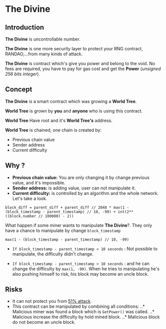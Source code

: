 # The Divine

## Introduction

**The Divine** is uncontrollable number.

**The Divine** is one more security layer to protect your RNG contract, RANDAO,...from many kinds of attack.

**The Divine** is contract which's give you power and belong to the void. No fees are required, you have to pay for gas cost and get the **Power** (*unsigned 256 bits integer*).

## Concept

**The Divine** is a smart contract which was growing a **World Tree**.

**World Tree** is grown by **you** and **anyone** who is using this contract.

**World Tree** Have root and it's **World Tree's** address.

**World Tree** is chained, one chain is created by:

* Previous chain value
* Sender address
* Current difficulty

## Why ?

* **Previous chain value:** You are only changing it by change previous value, and it's impossible.
* **Sender address:** is adding value, user can not manipulate it.
* **Current difficulty:** is controlled by an algorithm and the whole network. Let's take a look.
```
block_diff = parent_diff + parent_diff // 2048 * max(1 - (block_timestamp - parent_timestamp) // 10, -99) + int(2**((block.number // 100000) - 2))
```
What happen if some miner wants to manipulate **The Divine**?.
They only have a chance to manipulate by change ``block_timestamp``
```
max(1 - (block_timestamp - parent_timestamp) // 10, -99)
```
* ```If block_timestamp - parent_timestamp < 10 seconds``` : Not possible to manipulate, the difficulty didn't change.

* ```If block_timestamp - parent_timestamp > 10 seconds``` : and he can change the difficulty by ``max(1, -99)``.
When he tries to manipulating he's also pushing himself to risk, his block may become an uncle block. 

## Risks

* It can not protect you from [51% attack](http://ethdocs.org/en/latest/mining.html#what-is-mining).
* This contract can be manipulated by combining all conditions:
..* Malicious miner was found a block which is ```GetPower()``` was called.
..* Malicious increase the difficulty by hold mined block.
..* Malicious block do not become an uncle block.